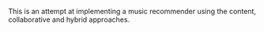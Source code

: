 This is an attempt at implementing a music recommender using the content, collaborative and hybrid approaches.